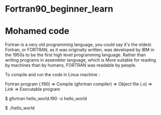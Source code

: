 # Fortran90_beginner_learn
# Mohamed code

Fortran is a very old programming language, you could say it's the oldest. Fortran, or FORTRAN, as it was originally written, was developed by IBM in the 1950s to be the first high level programming language. Rather than writing programs in assembler language, which is More suitable for reading by machines than by humans, FORTRAN was readable by people.

To compile and run the code in Linux machine :

Fortran program (.f90) => Compile (gfortran compiler) => Object file (.o) => Link => Executable program

$ gfortran hello_world.f90 -o hello_world

$ ./hello_world
